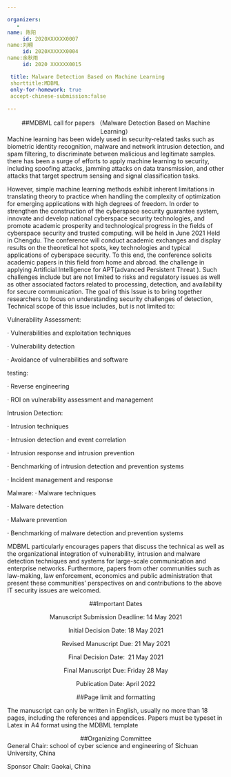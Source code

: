 ```yaml
---

organizers:
   -
name: 陈阳
     id: 2020XXXXXX0007
name:刘翱 
     id: 2020XXXXXX0004
name:余秋雨 
     id: 2020 XXXXXX0015

 title: Malware Detection Based on Machine Learning
 shorttitle:MDBML
 only-for-homework: true
 accept-chinese-submission:false
 
---
```

 
<div align=center>
 ##MDBML call for papers
 （Malware Detection Based on Machine Learning）
</div>
<div align=left>
Machine learning has been widely used in security-related tasks such as biometric identity recognition, malware and network intrusion detection, and spam filtering, to discriminate between malicious and legitimate samples. there has been a surge of efforts to apply machine learning to security, including spoofing attacks, jamming attacks on data transmission, and other attacks that target spectrum sensing and signal classification tasks.

However, simple machine learning methods exhibit inherent limitations in translating theory to practice when handling the complexity of optimization for emerging applications with high degrees of freedom. In order to strengthen the construction of the cyberspace security guarantee system, innovate and develop national cyberspace security technologies, and promote academic prosperity and technological progress in the fields of cyberspace security and trusted computing. will be held in June 2021 Held in Chengdu. The conference will conduct academic exchanges and display results on the theoretical hot spots, key technologies and typical applications of cyberspace security. To this end, the conference solicits academic papers in this field from home and abroad. the challenge in applying Artificial Intelligence for APT(advanced Persistent Threat ). Such challenges include but are not limited to risks and regulatory issues as well as other associated factors related to processing, detection, and availability for secure communication. The goal of this Issue is to bring together researchers to focus on understanding security challenges of detection, Technical scope of this issue includes, but is not limited to:
</div>


Vulnerability Assessment:

· Vulnerabilities and exploitation techniques

· Vulnerability detection

· Avoidance of vulnerabilities and software 


testing:

· Reverse engineering

· ROI on vulnerability assessment and management



Intrusion Detection:

· Intrusion techniques

· Intrusion detection and event correlation

· Intrusion response and intrusion prevention

· Benchmarking of intrusion detection and prevention systems

· Incident management and response


Malware:
· Malware techniques

· Malware detection

· Malware prevention

· Benchmarking of malware detection and prevention systems 

MDBML particularly encourages papers that discuss the technical as well as the organizational integration of vulnerability, intrusion and malware detection techniques and systems for large-scale communication and enterprise networks.
Furthermore, papers from other communities such as law-making, law enforcement, economics and public administration that present these communities’ perspectives on and contributions to the above IT security issues are welcomed.

<div align=center>
##Important Dates
   
Manuscript Submission Deadline: 14 May 2021
   
Initial Decision Date: 18 May 2021

Revised Manuscript Due: 21 May 2021

Final Decision Date:  21 May 2021

Final Manuscript Due: Friday 28 May

Publication Date: April 2022
</div>

<center>
##Page limit and formatting
</center>

The manuscript can only be written in English, usually no more than 18 pages, including the references and appendices.
Papers must be typeset in Latex in A4 format using the MDBML template

<center>
##Organizing Committee
</center>

<div align=left>
General Chair: school of cyber science and engineering of Sichuan University, China
   
Sponsor Chair: Gaokai, China 
</div>


